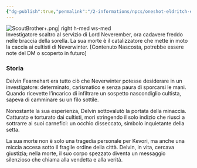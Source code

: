 ```yaml
---
{"dg-publish":true,"permalink":"/2-informations/npcs/oneshot-eldritch-eye/delvin-fearnehart/","noteIcon":""}
---
```


![ScoutBrother+.png| right h-med ws-med](/img/user/Assets/ScoutBrother+.png)  
Investigatore scaltro al servizio di Lord Neverember, ora cadavere freddo nelle braccia della sorella. La sua morte è il catalizzatore che mette in moto la caccia ai cultisti di Neverwinter.
[Contenuto Nascosta, potrebbe essere note del DM o scoperto in futuro]
### Storia

Delvin Fearnehart era tutto ciò che Neverwinter potesse desiderare in un investigatore: determinato, carismatico e senza paura di sporcarsi le mani. Quando ricevette l’incarico di infiltrare un sospetto nascondiglio cultista, sapeva di camminare su un filo sottile.

Nonostante la sua esperienza, Delvin sottovalutò la portata della minaccia. Catturato e torturato dai cultisti, morì stringendo il solo indizio che riuscì a sottrarre ai suoi carnefici: un occhio disseccato, simbolo inquietante della setta.

La sua morte non è solo una tragedia personale per Kevori, ma anche una miccia accesa sotto il fragile ordine della città. Delvin, in vita, cercava giustizia; nella morte, il suo corpo spezzato diventa un messaggio silenzioso che chiama alla vendetta e alla verità.